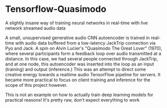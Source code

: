 # Tensorflow-Quasimodo
A slightly insane way of training neural networks in real-time with live network streamed audio data

A small, unsupervised generative audio CNN autoencoder is trained in real-time with audio data buffered from a low-latency JackTrip connection via Pyo and Jack. A spin on Alvin Lucier's "Quasimodo The Great Lover" (1970), where several participants form a feedback loop over audio transmitted at a distance. In this case, we had several people connected through JackTrip, and at one node, this autoencoder was inserted into the loop as an input (training) and output (inference.) This was an attempt to direct some creative energy towards a realtime audio TensorFlow pipeline for servers. It became more practical to focus on client training and inference for the scope of this project however. 

This is not an example on how to actually train deep learning models for practical reasons! It's pretty raw, don't expect everything to work

